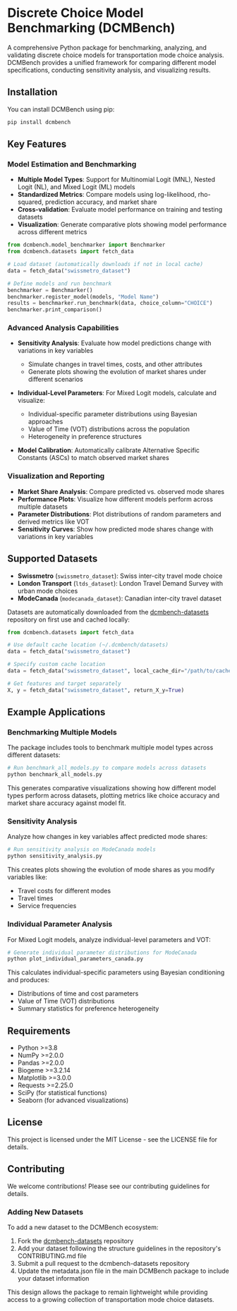 # Discrete Choice Model Benchmarking (DCMBench)

A comprehensive Python package for benchmarking, analyzing, and validating discrete choice models for transportation mode choice analysis. DCMBench provides a unified framework for comparing different model specifications, conducting sensitivity analysis, and visualizing results.

## Installation

You can install DCMBench using pip:

```bash
pip install dcmbench
```

## Key Features

### Model Estimation and Benchmarking

- **Multiple Model Types**: Support for Multinomial Logit (MNL), Nested Logit (NL), and Mixed Logit (ML) models
- **Standardized Metrics**: Compare models using log-likelihood, rho-squared, prediction accuracy, and market share
- **Cross-validation**: Evaluate model performance on training and testing datasets
- **Visualization**: Generate comparative plots showing model performance across different metrics

```python
from dcmbench.model_benchmarker import Benchmarker
from dcmbench.datasets import fetch_data

# Load dataset (automatically downloads if not in local cache)
data = fetch_data("swissmetro_dataset")

# Define models and run benchmark
benchmarker = Benchmarker()
benchmarker.register_model(models, "Model Name")
results = benchmarker.run_benchmark(data, choice_column="CHOICE")
benchmarker.print_comparison()
```

### Advanced Analysis Capabilities

- **Sensitivity Analysis**: Evaluate how model predictions change with variations in key variables
  - Simulate changes in travel times, costs, and other attributes
  - Generate plots showing the evolution of market shares under different scenarios

- **Individual-Level Parameters**: For Mixed Logit models, calculate and visualize:
  - Individual-specific parameter distributions using Bayesian approaches
  - Value of Time (VOT) distributions across the population
  - Heterogeneity in preference structures

- **Model Calibration**: Automatically calibrate Alternative Specific Constants (ASCs) to match observed market shares

### Visualization and Reporting

- **Market Share Analysis**: Compare predicted vs. observed mode shares
- **Performance Plots**: Visualize how different models perform across multiple datasets
- **Parameter Distributions**: Plot distributions of random parameters and derived metrics like VOT
- **Sensitivity Curves**: Show how predicted mode shares change with variations in key variables

## Supported Datasets

- **Swissmetro** (`swissmetro_dataset`): Swiss inter-city travel mode choice
- **London Transport** (`ltds_dataset`): London Travel Demand Survey with urban mode choices
- **ModeCanada** (`modecanada_dataset`): Canadian inter-city travel dataset

Datasets are automatically downloaded from the [dcmbench-datasets](https://github.com/carlosguirado/dcmbench-datasets) repository on first use and cached locally:

```python
from dcmbench.datasets import fetch_data

# Use default cache location (~/.dcmbench/datasets)
data = fetch_data("swissmetro_dataset")

# Specify custom cache location
data = fetch_data("swissmetro_dataset", local_cache_dir="/path/to/cache")

# Get features and target separately
X, y = fetch_data("swissmetro_dataset", return_X_y=True)
```

## Example Applications

### Benchmarking Multiple Models

The package includes tools to benchmark multiple model types across different datasets:

```python
# Run benchmark_all_models.py to compare models across datasets
python benchmark_all_models.py
```

This generates comparative visualizations showing how different model types perform across datasets, plotting metrics like choice accuracy and market share accuracy against model fit.

### Sensitivity Analysis

Analyze how changes in key variables affect predicted mode shares:

```python
# Run sensitivity analysis on ModeCanada models
python sensitivity_analysis.py
```

This creates plots showing the evolution of mode shares as you modify variables like:
- Travel costs for different modes
- Travel times
- Service frequencies

### Individual Parameter Analysis

For Mixed Logit models, analyze individual-level parameters and VOT:

```python
# Generate individual parameter distributions for ModeCanada
python plot_individual_parameters_canada.py
```

This calculates individual-specific parameters using Bayesian conditioning and produces:
- Distributions of time and cost parameters
- Value of Time (VOT) distributions
- Summary statistics for preference heterogeneity

## Requirements

- Python >=3.8
- NumPy >=2.0.0
- Pandas >=2.0.0
- Biogeme >=3.2.14
- Matplotlib >=3.0.0
- Requests >=2.25.0
- SciPy (for statistical functions)
- Seaborn (for advanced visualizations)

## License

This project is licensed under the MIT License - see the LICENSE file for details.

## Contributing

We welcome contributions! Please see our contributing guidelines for details.

### Adding New Datasets

To add a new dataset to the DCMBench ecosystem:

1. Fork the [dcmbench-datasets](https://github.com/carlosguirado/dcmbench-datasets) repository
2. Add your dataset following the structure guidelines in the repository's CONTRIBUTING.md file
3. Submit a pull request to the dcmbench-datasets repository
4. Update the metadata.json file in the main DCMBench package to include your dataset information

This design allows the package to remain lightweight while providing access to a growing collection of transportation mode choice datasets.